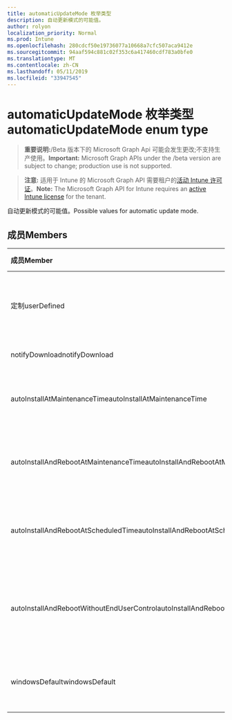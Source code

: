 ```yaml
---
title: automaticUpdateMode 枚举类型
description: 自动更新模式的可能值。
author: rolyon
localization_priority: Normal
ms.prod: Intune
ms.openlocfilehash: 280cdcf50e19736077a10668a7cfc507aca9412e
ms.sourcegitcommit: 94aaf594c881c02f353c6a417460cdf783a0bfe0
ms.translationtype: MT
ms.contentlocale: zh-CN
ms.lasthandoff: 05/11/2019
ms.locfileid: "33947545"
---
```

# <a name="automaticupdatemode-enum-type"></a><span data-ttu-id="af234-103">automaticUpdateMode 枚举类型</span><span class="sxs-lookup"><span data-stu-id="af234-103">automaticUpdateMode enum type</span></span>

> <span data-ttu-id="af234-104">**重要说明:**/Beta 版本下的 Microsoft Graph Api 可能会发生更改;不支持生产使用。</span><span class="sxs-lookup"><span data-stu-id="af234-104">**Important:** Microsoft Graph APIs under the /beta version are subject to change; production use is not supported.</span></span>

> <span data-ttu-id="af234-105">**注意:** 适用于 Intune 的 Microsoft Graph API 需要租户的[活动 Intune 许可证](https://go.microsoft.com/fwlink/?linkid=839381)。</span><span class="sxs-lookup"><span data-stu-id="af234-105">**Note:** The Microsoft Graph API for Intune requires an [active Intune license](https://go.microsoft.com/fwlink/?linkid=839381) for the tenant.</span></span>

<span data-ttu-id="af234-106">自动更新模式的可能值。</span><span class="sxs-lookup"><span data-stu-id="af234-106">Possible values for automatic update mode.</span></span>

## <a name="members"></a><span data-ttu-id="af234-107">成员</span><span class="sxs-lookup"><span data-stu-id="af234-107">Members</span></span>
|<span data-ttu-id="af234-108">成员</span><span class="sxs-lookup"><span data-stu-id="af234-108">Member</span></span>|<span data-ttu-id="af234-109">值</span><span class="sxs-lookup"><span data-stu-id="af234-109">Value</span></span>|<span data-ttu-id="af234-110">说明</span><span class="sxs-lookup"><span data-stu-id="af234-110">Description</span></span>|
|:---|:---|:---|
|<span data-ttu-id="af234-111">定制</span><span class="sxs-lookup"><span data-stu-id="af234-111">userDefined</span></span>|<span data-ttu-id="af234-112">0</span><span class="sxs-lookup"><span data-stu-id="af234-112">0</span></span>|<span data-ttu-id="af234-113">用户定义, 默认值, 无意向。</span><span class="sxs-lookup"><span data-stu-id="af234-113">User Defined, default value, no intent.</span></span>|
|<span data-ttu-id="af234-114">notifyDownload</span><span class="sxs-lookup"><span data-stu-id="af234-114">notifyDownload</span></span>|<span data-ttu-id="af234-115">1</span><span class="sxs-lookup"><span data-stu-id="af234-115">1</span></span>|<span data-ttu-id="af234-116">下载时通知。</span><span class="sxs-lookup"><span data-stu-id="af234-116">Notify on download.</span></span>|
|<span data-ttu-id="af234-117">autoInstallAtMaintenanceTime</span><span class="sxs-lookup"><span data-stu-id="af234-117">autoInstallAtMaintenanceTime</span></span>|<span data-ttu-id="af234-118">双面</span><span class="sxs-lookup"><span data-stu-id="af234-118">2</span></span>|<span data-ttu-id="af234-119">在维护时间自动安装。</span><span class="sxs-lookup"><span data-stu-id="af234-119">Auto-install at maintenance time.</span></span>|
|<span data-ttu-id="af234-120">autoInstallAndRebootAtMaintenanceTime</span><span class="sxs-lookup"><span data-stu-id="af234-120">autoInstallAndRebootAtMaintenanceTime</span></span>|<span data-ttu-id="af234-121">第三章</span><span class="sxs-lookup"><span data-stu-id="af234-121">3</span></span>|<span data-ttu-id="af234-122">在维护时间自动安装和重启。</span><span class="sxs-lookup"><span data-stu-id="af234-122">Auto-install and reboot at maintenance time.</span></span>|
|<span data-ttu-id="af234-123">autoInstallAndRebootAtScheduledTime</span><span class="sxs-lookup"><span data-stu-id="af234-123">autoInstallAndRebootAtScheduledTime</span></span>|<span data-ttu-id="af234-124">4</span><span class="sxs-lookup"><span data-stu-id="af234-124">4</span></span>|<span data-ttu-id="af234-125">在计划的时间自动安装和重启。</span><span class="sxs-lookup"><span data-stu-id="af234-125">Auto-install and reboot at scheduled time.</span></span>|
|<span data-ttu-id="af234-126">autoInstallAndRebootWithoutEndUserControl</span><span class="sxs-lookup"><span data-stu-id="af234-126">autoInstallAndRebootWithoutEndUserControl</span></span>|<span data-ttu-id="af234-127">5</span><span class="sxs-lookup"><span data-stu-id="af234-127">5</span></span>|<span data-ttu-id="af234-128">在没有最终用户控件的情况下自动安装和重启</span><span class="sxs-lookup"><span data-stu-id="af234-128">Auto-install and restart without end-user control</span></span>|
|<span data-ttu-id="af234-129">windowsDefault</span><span class="sxs-lookup"><span data-stu-id="af234-129">windowsDefault</span></span>|<span data-ttu-id="af234-130">型</span><span class="sxs-lookup"><span data-stu-id="af234-130">6</span></span>|<span data-ttu-id="af234-131">重置为 Windows 默认值。</span><span class="sxs-lookup"><span data-stu-id="af234-131">Reset to Windows default value.</span></span>|




